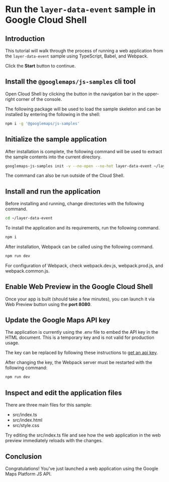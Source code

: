 # Run the `layer-data-event` sample in Google Cloud Shell

<walkthrough-tutorial-duration duration="10"/>

## Introduction

This tutorial will walk through the process of running a web application from
the `layer-data-event` sample using TypeScript, Babel, and Webpack.

Click the **Start** button to continue.

## Install the `@googlemaps/js-samples` cli tool

Open Cloud Shell by clicking the
<walkthrough-cloud-shell-icon></walkthrough-cloud-shell-icon> button in the
navigation bar in the upper-right corner of the console.

The following package will be used to load the sample skeleton and can be
installed by entering the following in the shell:

```bash
npm i -g '@googlemaps/js-samples'
```

## Initialize the sample application

After installation is complete, the following command will be used to extract
the sample contents into the current directory.

```bash
googlemaps-js-samples init -v --no-open --no-hot layer-data-event ~/layer-data-event
```

The command can also be run outside of the Cloud Shell.

## Install and run the application

Before installing and running, change directories with the following command.

```bash
cd ~/layer-data-event
```

To install the application and its requirements, run the following command.

```bash
npm i
```

After installation, Webpack can be called using the following command.

```bash
npm run dev
```

For configuration of Webpack, check
<walkthrough-editor-open-file filePath="layer-data-event/webpack.dev.js">webpack.dev.js</walkthrough-editor-open-file>,
<walkthrough-editor-open-file filePath="layer-data-event/webpack.prod.js">webpack.prod.js</walkthrough-editor-open-file>,
and
<walkthrough-editor-open-file filePath="layer-data-event/webpack.common.js">webpack.common.js</walkthrough-editor-open-file>.

## Enable Web Preview in the Google Cloud Shell

Once your app is built (should take a few minutes), you can launch it via
<walkthrough-spotlight-pointer target="cloudshell" spotlightId="devshell-web-preview-button">Web
Preview button</walkthrough-spotlight-pointer> using the **port 8080**.

## Update the Google Maps API key

The application is currently using the
<walkthrough-editor-open-file filePath="layer-data-event/.env">.env</walkthrough-editor-open-file>
file to embed the API key in the HTML document. This is a temporary key and is
not valid for production usage.

The key can be replaced by following these instructions to
[get an api key](https://developers.google.com/maps/documentation/javascript/get-api-key).

After changing the key, the Webpack server must be restarted with the following
command:

```bash
npm run dev
```

## Inspect and edit the application files

There are three main files for this sample:

*   <walkthrough-editor-open-file filePath="layer-data-event/src/index.ts">src/index.ts</walkthrough-editor-open-file>
*   <walkthrough-editor-open-file filePath="layer-data-event/src/index.html">src/index.html</walkthrough-editor-open-file>
*   <walkthrough-editor-open-file filePath="layer-data-event/src/style.css">src/style.css</walkthrough-editor-open-file>

Try editing the <walkthrough-editor-open-file filePath="layer-data-event/src/index.ts">src/index.ts</walkthrough-editor-open-file> file and see how the web application in the web preview immediately reloads with the changes.

## Conclusion

<walkthrough-conclusion-trophy></walkthrough-conclusion-trophy>

Congratulations! You've just launched a web application using the Google Maps
Platform JS API.
